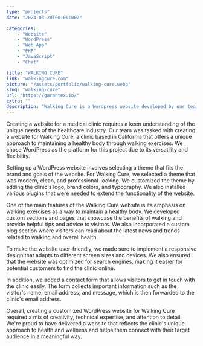 ```yaml
---
type: "projects"
date: "2024-03-20T00:00:00Z"

categories: 
    - "Website"
    - "WordPress"
    - "Web App"
    - "PHP"
    - "JavaScript"
    - "Chat"

title: "WALKING CURE"
link: "walkingcure.com"
picture: "/assets/portfolio/walking-cure.webp"
slug: "walking-cure"
url: "https://garantex.io/"
extra: ""
description: "Walking Cure is a Wordpress website developed by our team for a California-based clinic. The website offers a unique method to maintain a healthy body through walking exercises."
---
```

Creating a website for a medical clinic requires a keen understanding of the unique needs of the healthcare industry. Our team was tasked with creating a website for Walking Cure, a clinic based in California that offers a unique approach to maintaining a healthy body through walking exercises. We chose WordPress as the platform for this project due to its versatility and flexibility.

Setting up a WordPress website involves selecting a theme that fits the brand and goals of the website. For Walking Cure, we selected a theme that was modern, clean, and professional-looking. We customized the theme by adding the clinic's logo, brand colors, and typography. We also installed various plugins that were needed to extend the functionality of the website.

One of the main features of the Walking Cure website is its emphasis on walking exercises as a way to maintain a healthy body. We developed custom sections and pages that showcase the benefits of walking and provide helpful tips and advice to visitors. We also incorporated a custom blog section where visitors can read about the latest news and trends related to walking and overall health.

To make the website user-friendly, we made sure to implement a responsive design that adapts to different screen sizes and devices. We also ensured that the website was optimized for search engines, making it easier for potential customers to find the clinic online.

In addition, we added a contact form that allows visitors to get in touch with the clinic easily. The form collects important information such as the visitor's name, email address, and message, which is then forwarded to the clinic's email address.

Overall, creating a customized WordPress website for Walking Cure required a mix of creativity, technical expertise, and attention to detail. We're proud to have delivered a website that reflects the clinic's unique approach to health and wellness and helps them connect with their target audience in a meaningful way.
